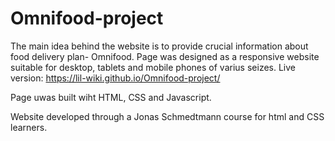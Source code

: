 # Omnifood-project
The main idea behind the website is to provide crucial information about food delivery plan- Omnifood. 
Page was designed as a responsive website suitable for desktop, tablets and mobile phones of varius seizes. 
Live version: https://lil-wiki.github.io/Omnifood-project/

Page uwas built wiht HTML, CSS and Javascript.  


Website developed through a Jonas Schmedtmann course for html and CSS learners. 
